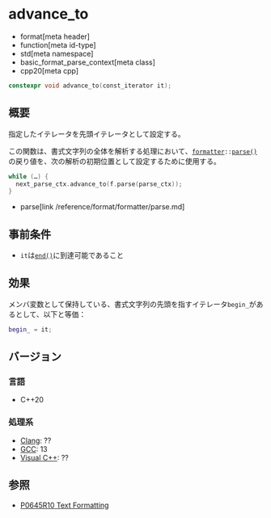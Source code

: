# advance_to
* format[meta header]
* function[meta id-type]
* std[meta namespace]
* basic_format_parse_context[meta class]
* cpp20[meta cpp]

```cpp
constexpr void advance_to(const_iterator it);
```

## 概要
指定したイテレータを先頭イテレータとして設定する。

この関数は、書式文字列の全体を解析する処理において、[`formatter`](/reference/format/formatter.md)`::`[`parse()`](/reference/format/formatter/parse.md)の戻り値を、次の解析の初期位置として設定するために使用する。

```cpp
while (…) {
  next_parse_ctx.advance_to(f.parse(parse_ctx));
}
```
* parse[link /reference/format/formatter/parse.md]


## 事前条件
- `it`は[`end()`](end.md)に到達可能であること


## 効果
メンバ変数として保持している、書式文字列の先頭を指すイテレータ`begin_`があるとして、以下と等価：

```cpp
begin_ = it;
```


## バージョン
### 言語
- C++20

### 処理系
- [Clang](/implementation.md#clang): ??
- [GCC](/implementation.md#gcc): 13
- [Visual C++](/implementation.md#visual_cpp): ??

## 参照

- [P0645R10 Text Formatting](http://www.open-std.org/jtc1/sc22/wg21/docs/papers/2019/p0645r10.html)
